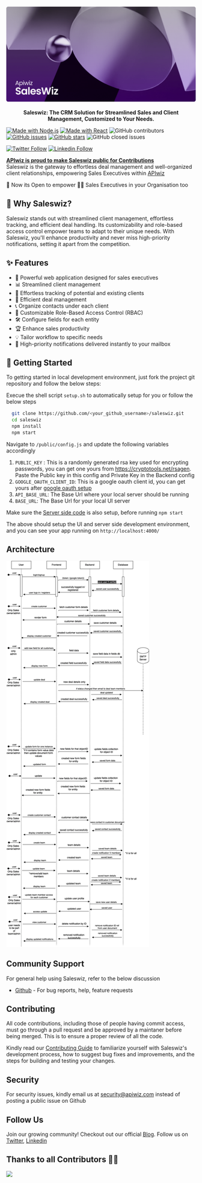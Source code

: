<p align="center">
    <img src="./public/banner.png" alt="Saleswize banner" />
    <br/>
    <br/>
    <b>Saleswiz: The CRM Solution for Streamlined Sales and Client Management, Customized to Your Needs.</b>
</p>

[![Made with Node.js](https://img.shields.io/badge/Node.js->=14-blue?logo=node.js&logoColor=green)](https://nodejs.org "Go to Node.js homepage")
[![Made with React](https://img.shields.io/badge/React-18-blue?logo=react&logoColor=#61DAFB)](https://reactjs.org "Go to React homepage")
![GitHub contributors](https://img.shields.io/github/contributors/apiwizlabs/saleswiz)
[![GitHub issues](https://img.shields.io/github/issues/apiwizlabs/saleswiz)](https://github.com/apiwizlabs/saleswiz/issues)
[![GitHub stars](https://img.shields.io/github/stars/apiwizlabs/saleswiz)](https://github.com/apiwizlabs/saleswiz/stargazers)
![GitHub closed issues](https://img.shields.io/github/issues-closed/apiwizlabs/saleswiz)

[![Twitter Follow](https://img.shields.io/badge/Twitter-1DA1F2?style=for-the-badge&logo=twitter&logoColor=white)](https://twitter.com/getapiwiz)
[![Linkedin Follow](https://img.shields.io/badge/LinkedIn-0077B5?style=for-the-badge&logo=linkedin&logoColor=white)](https://www.linkedin.com/company/apiwizio/)

<!-- Add github shields badges  -->


[**APIwiz is proud to make Saleswiz public for Contributions**](https://www.apiwiz.io/)  
Saleswiz is the gateway to effortless deal management and well-organized client relationships, empowering Sales Executives within [APIwiz](https://www.apiwiz.io/)

🎉 Now its Open to empower 💪🏻 Sales Executives in your Organisation too

## 🤔 Why Saleswiz?
Saleswiz stands out with streamlined client management, effortless tracking, and efficient deal handling. Its customizability and role-based access control empower teams to adapt to their unique needs. With Saleswiz, you'll enhance productivity and never miss high-priority notifications, setting it apart from the competition.

## ✨ Features

- 🚀 Powerful web application designed for sales executives
- 📊 Streamlined client management
- 🎯 Effortless tracking of potential and existing clients
- 💼 Efficient deal management
- 📞 Organize contacts under each client
- 🧩 Customizable Role-Based Access Control (RBAC)
- 🛠️ Configure fields for each entity
- 🏆 Enhance sales productivity
- 💡 Tailor workflow to specific needs
- 📧 High-priority notifications delivered instantly to your mailbox

## 🚀 Getting Started
To getting started in local development environment, just fork the project git repository and follow the below steps:

Execue the shell script `setup.sh` to automatically setup for you or follow the below steps

```bash
  git clone https://github.com/<your_github_username>/saleswiz.git
  cd saleswiz
  npm install
  npm start
```

Navigate to `/public/config.js` and update the following variables accordingly
1. `PUBLIC_KEY` : This is a randomly generated rsa key used for encrypting passwords, you can get one yours from https://cryptotools.net/rsagen. Paste the Public key in this config and Private Key in the Backend config
2. `GOOGLE_OAUTH_CLIENT_ID`: This is a google oauth client id, you can get yours after [google oauth setup](https://support.google.com/cloud/answer/6158849?hl=en)
3. `API_BASE_URL`: The Base Url where your local server should be running
4. `BASE_URL`: The Base Url for your local UI server


Make sure the [Server side code](./Server/) is also setup, before running `npm start`

The above should setup the UI and server side development environment, and you can see your app running on `http://localhost:4000/`



## Architecture

![saleswiz architecture](./public/white-saleswiz-seq.drawio.png)


## Community Support

For general help using Saleswiz, refer to the below discussion
- [Github](https://github.com/apiwizlabs/saleswiz-v2/discussions) - For bug reports, help, feature requests


## Contributing
All code contributions, including those of people having commit access, must go through a pull request and be approved by a maintaner before being merged. This is to ensure a proper review of all the code.

Kindly read our [Contributing Guide](./CONTRIBUTING.md) to familiarize yourself with Saleswiz's development process, how to suggest bug fixes and improvements, and the steps for building and testing your changes.

## Security

For security issues, kindly email us at security@apiwiz.com instead of posting a public issue on Github

## Follow Us
Join our growing community! Checkout out our official [Blog](https://www.apiwiz.io/resources/blogs). Follow us on [Twitter](https://twitter.com/getapiwiz), [Linkedin](https://www.linkedin.com/company/apiwizio/)


## Thanks to all Contributors 🙏🏼
<a href="https://github.com/apiwizlabs/saleswiz/graphs/contributors">
  <img src="https://contrib.rocks/image?repo=apiwizlabs/saleswiz&max=400&columns=20" />
<a>

<!-- The above picture will be visible once made public -->









